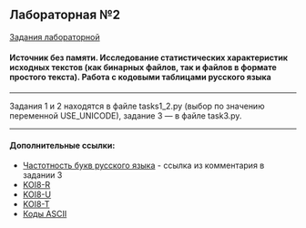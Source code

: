 ## Лабораторная №2

[Задания лабораторной](https://gitlab.com/illinc/otik/-/raw/master/otik-labs.pdf#page=17&zoom=140,-286,529)

#### Источник без памяти. Исследование статистических характеристик исходных текстов (как бинарных файлов, так и файлов в формате простого текста). Работа с кодовыми таблицами русского языка

___

Задания 1 и 2 находятся в файле tasks1_2.py (выбор по значению переменной USE_UNICODE), задание 3 — в файле task3.py.

___

#### Дополнительные ссылки:

- [Частотность букв русского языка](https://ru.wikipedia.org/wiki/%D0%A7%D0%B0%D1%81%D1%82%D0%BE%D1%82%D0%BD%D0%BE%D1%81%D1%82%D1%8C) - ссылка из комментария в задании 3
- [KOI8-R](https://en.wikipedia.org/wiki/KOI8-R)
- [KOI8-U](https://en.wikipedia.org/wiki/KOI8-U)
- [KOI8-T](https://en.wikipedia.org/wiki/KOI8-T)
- [Коды ASCII](https://snipp.ru/handbk/table-ascii)

